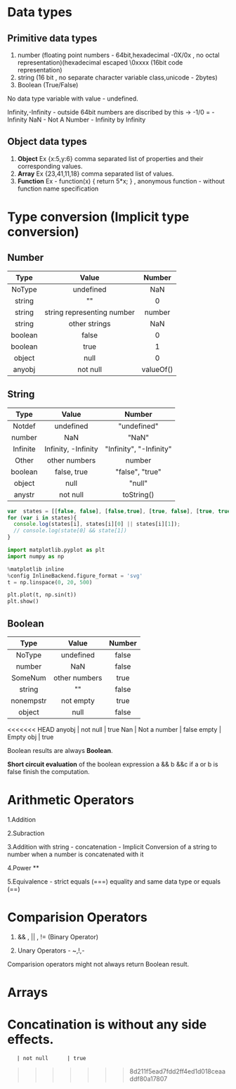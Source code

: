 # Data types

## Primitive  data types

1. number (floating point numbers - 64bit,hexadecimal -0X/0x , no octal representation)(hexadecimal escaped \0xxxx (16bit code representation)
2. string (16 bit , no separate character variable class,unicode - 2bytes)
3. Boolean (True/False)

No data type variable with value - undefined.

Infinity,-Infinity - outside 64bit numbers are discribed by this -> -1/0 = -Infinity
NaN - Not A Number - Infinity by Infinity

## Object data types

1. **Object** Ex {x:5,y:6} comma separated list of properties and their corresponding values.
2. **Array**  Ex {23,41,11,18} comma separated list of values.
3. **Function** Ex - function(x) { return 5*x; } , anonymous function - without function name specification


# Type conversion (Implicit type conversion)
## Number

Type    |  Value                      |  Number
:------:| :-------------------------: | :-------:
NoType  | undefined                   |  NaN
string  | ""                          |  0
string  | string representing number  |  number
string  | other strings               |  NaN
boolean | false                       |  0
boolean | true                        |  1
object  | null                        |  0
anyobj  | not null                    |  valueOf()

## String

Type    | Value               | Number
:------:| :-----------------: |  :----------:
Notdef  | undefined           |  "undefined"
number  | NaN                 |  "NaN"
Infinite| Infinity, -Infinity |  "Infinity", "-Infinity"
Other   | other numbers       |  number
boolean | false, true         |  "false", "true"
object  | null                |  "null"
anystr  | not null            |  toString()

```js
var  states = [[false, false], [false,true], [true, false], [true, true]];
for (var i in states){
  console.log(states[i], states[i][0] || states[i][1]);
  // console.log(state[0] && state[1])
}
```

```python
import matplotlib.pyplot as plt
import numpy as np

%matplotlib inline
%config InlineBackend.figure_format = 'svg'
t = np.linspace(0, 20, 500)

plt.plot(t, np.sin(t))
plt.show()
```
## Boolean

Type   | Value         | Number
:-----:| :-----------: | :------:
NoType | undefined     | false
number | NaN           | false
SomeNum| other numbers | true
string | ""            | false
nonempstr| not empty     | true
object | null          | false
<<<<<<< HEAD
anyobj | not null      | true
Nan    | Not a number  | false
empty  | Empty obj     | true


Boolean results are always **Boolean**.

**Short circuit evaluation** of the boolean expression
a && b &&c
if a or b is false finish the computation.



# Arithmetic Operators
1.Addition

2.Subraction

3.Addition with string - concatenation - Implicit Conversion of a string to number when a number is concatenated with it

4.Power  **

5.Equivalence - strict equals (===) equality and same data type or equals (==)


# Comparision Operators
1. && , || , != (Binary Operator)

2. Unary Operators - ~,!,-

Comparision operators might not always return Boolean result.

# Arrays

Concatination is without any side effects. 
=======
       | not null      | true

>>>>>>> 8d211f5ead7fdd2ff4ed1d018ceaaddf80a17807
